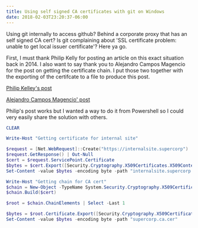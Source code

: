 ```yaml
---
title: Using self signed CA certificates with git on Windows
date: 2018-02-03T23:20:37-06:00
---
```

Using git internally to access github? Behind a corporate proxy that has an self signed CA cert? Is git complaining about 'SSL certificate problem: unable to get local issuer certificate'? Here ya go.

First, I must thank Philip Kelly for posting an article on this exact situation back in 2014. I also want to say thank you to Alejandro Campos Magencio for the post on getting the certificate chain. I put those two together with the exporting of the certifcate to a file to produce this post.

[Philip Kelley's post](https://blogs.msdn.microsoft.com/phkelley/2014/01/20/adding-a-corporate-or-self-signed-certificate-authority-to-git-exes-store/)

[Alejandro Campos Magencio' post](https://blogs.msdn.microsoft.com/alejacma/2011/06/21/how-to-verify-validity-of-certificates-with-net/)

Philip's post works but I wanted a way to do it from Powershell so I could very easily share the solution with others.

```powershell
CLEAR

Write-Host "Getting certificate for internal site"

$request = [Net.WebRequest]::Create("https://internalsite.supercorp")
$request.GetResponse() | Out-Null
$cert = $request.ServicePoint.Certificate
$bytes = $cert.Export([Security.Cryptography.X509Certificates.X509ContentType]::Cert)
Set-Content -value $bytes -encoding byte -path "internalsite.supercorp.cer"

Write-Host "Getting chain for CA cert"
$chain = New-Object -TypeName System.Security.Cryptography.X509Certificates.X509Chain
$chain.Build($cert)

$root = $chain.ChainElements | Select -Last 1

$bytes = $root.Certificate.Export([Security.Cryptography.X509Certificates.X509ContentType]::Cert)
Set-Content -value $bytes -encoding byte -path "supercorp.ca.cer"
```
